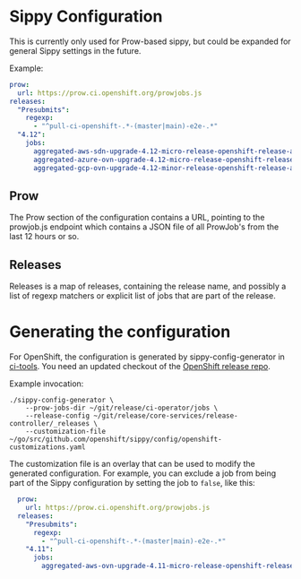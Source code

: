 # Sippy Configuration

This is currently only used for Prow-based sippy, but could be expanded for general Sippy settings in the future.

Example:

```yaml
prow:
  url: https://prow.ci.openshift.org/prowjobs.js
releases:
  "Presubmits":
    regexp:
      - "^pull-ci-openshift-.*-(master|main)-e2e-.*"
  "4.12":
    jobs:
      aggregated-aws-sdn-upgrade-4.12-micro-release-openshift-release-analysis-aggregator: true
      aggregated-azure-ovn-upgrade-4.12-micro-release-openshift-release-analysis-aggregator: true
      aggregated-gcp-ovn-upgrade-4.12-minor-release-openshift-release-analysis-aggregator: true
```

## Prow

The Prow section of the configuration contains a URL, pointing to the prowjob.js endpoint which contains a JSON file of
all ProwJob's from the last 12 hours or so.

## Releases

Releases is a map of releases, containing the release name, and possibly a list of regexp matchers or explicit list of
jobs that are part of the release.

# Generating the configuration

For OpenShift, the configuration is generated by sippy-config-generator
in [ci-tools](https://github.com/openshift/ci-tools/). You need an updated checkout of
the [OpenShift release repo](https://github.com/openshift/release/).

Example invocation:

```
./sippy-config-generator \
    --prow-jobs-dir ~/git/release/ci-operator/jobs \
    --release-config ~/git/release/core-services/release-controller/_releases \
    --customization-file ~/go/src/github.com/openshift/sippy/config/openshift-customizations.yaml
```

The customization file is an overlay that can be used to modify the generated configuration. For example, you can
exclude a job from being part of the Sippy configuration by setting the job to `false`, like this:

```yaml
  prow:
    url: https://prow.ci.openshift.org/prowjobs.js
  releases:
    "Presubmits":
      regexp:
        - "^pull-ci-openshift-.*-(master|main)-e2e-.*"
    "4.11":
      jobs:
        aggregated-aws-ovn-upgrade-4.11-micro-release-openshift-release-analysis-aggregator: false
```
